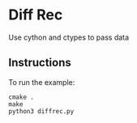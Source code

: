 # Diff Rec
Use cython and ctypes to pass data

## Instructions

To run the example:

   ```
   cmake .
   make
   python3 diffrec.py
   ```
